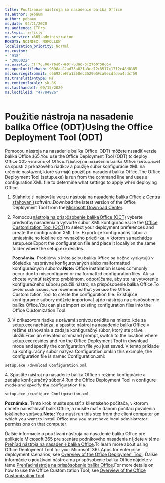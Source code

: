 ```yaml
---
title: Používanie nástroja na nasadenie balíka Office
ms.author: pebaum
author: pebaum
ms.date: 04/21/2020
ms.audience: ITPro
ms.topic: article
ms.service: o365-administration
ROBOTS: NOINDEX, NOFOLLOW
localization_priority: Normal
ms.custom:
- "918"
- "2000022"
ms.assetid: 7ff7cc06-76d0-468f-bd66-3f2760750d04
ms.openlocfilehash: 9698aa12ad73a021a3cc12c8517c1712c48d8385
ms.sourcegitcommit: c6692ce0fa1358ec3529e59ca0ecdfdea4cdc759
ms.translationtype: MT
ms.contentlocale: sk-SK
ms.lasthandoff: 09/15/2020
ms.locfileid: "47794926"
---
```

# <a name="using-the-office-deployment-tool-odt"></a><span data-ttu-id="87858-102">Použitie nástroja na nasadenie balíka Office (ODT)</span><span class="sxs-lookup"><span data-stu-id="87858-102">Using the Office Deployment Tool (ODT)</span></span>

<span data-ttu-id="87858-103">Pomocou nástroja na nasadenie balíka Office (ODT) môžete nasadiť verzie balíka Office 365.</span><span class="sxs-lookup"><span data-stu-id="87858-103">You use the Office Deployment Tool (ODT) to deploy Office 365 versions of Office.</span></span> <span data-ttu-id="87858-104">Nástroj na nasadenie balíka Office (setup.exe) sa spustí z príkazového riadkov a použije súbor konfigurácie XML na určenie nastavení, ktoré sa majú použiť pri nasadení balíka Office.</span><span class="sxs-lookup"><span data-stu-id="87858-104">The Office Deployment Tool (setup.exe) is run from the command line and uses a configuration XML file to determine what settings to apply when deploying Office.</span></span>
  
1. <span data-ttu-id="87858-105">Stiahnite si najnovšiu verziu nástroja na nasadenie balíka Office z [Centra sťahovania](https://go.microsoft.com/fwlink/p/?LinkID=626065)softvéru.</span><span class="sxs-lookup"><span data-stu-id="87858-105">Download the latest version of the Office Deployment Tool from the [Microsoft Download Center](https://go.microsoft.com/fwlink/p/?LinkID=626065).</span></span>

2. <span data-ttu-id="87858-106">Pomocou [nástroja na prispôsobenie balíka Office (OCT)](https://config.office.com) vyberte predvoľby nasadenia a vytvorte súbor XML konfigurácie.</span><span class="sxs-lookup"><span data-stu-id="87858-106">Use the [Office Customization Tool (OCT)](https://config.office.com) to select your deployment preferences and create the configuration XML file.</span></span> <span data-ttu-id="87858-107">Exportujte konfiguračný súbor a umiestnite ho lokálne do rovnakého priečinka, v ktorom sa nachádza setup.exe.</span><span class="sxs-lookup"><span data-stu-id="87858-107">Export the configuration file and place it locally on the same folder where the setup.exe resides.</span></span>

    <span data-ttu-id="87858-108">**Poznámka:** Problémy s inštaláciou balíka Office sa bežne vyskytujú v dôsledku nesprávne konfigurovaných alebo malformatted konfiguračných súborov.</span><span class="sxs-lookup"><span data-stu-id="87858-108">**Note:** Office installation issues commonly occur due to misconfigured or malformatted configuration files.</span></span> <span data-ttu-id="87858-109">Ak sa chcete vyhnúť takýmto problémom, odporúčame, aby ste na vytvorenie konfiguračného súboru použili nástroj na prispôsobenie balíka Office.</span><span class="sxs-lookup"><span data-stu-id="87858-109">To avoid such issues, we recommend that you use the Office Customization Tool to create the configuration file.</span></span> <span data-ttu-id="87858-110">Existujúce konfiguračné súbory môžete importovať aj do nástroja na prispôsobenie balíka Office.</span><span class="sxs-lookup"><span data-stu-id="87858-110">You can also import existing configuration files into the Office Customization Tool.</span></span>

3. <span data-ttu-id="87858-111">V príkazovom riadku s právami správcu prejdite na miesto, kde sa setup.exe nachádza, a spustite nástroj na nasadenie balíka Office v režime sťahovania a zadajte konfiguračný súbor, ktorý ste práve uložili.</span><span class="sxs-lookup"><span data-stu-id="87858-111">From an elevated command prompt, switch to the location where setup.exe resides and run the Office Deployment Tool in download mode and specify the configuration file you just saved.</span></span> <span data-ttu-id="87858-112">V tomto príklade sa konfiguračný súbor nazýva Configuration.xml:</span><span class="sxs-lookup"><span data-stu-id="87858-112">In this example, the configuration file is named Configuration.xml:</span></span>

```setup.exe /download Configuration.xml```

<span data-ttu-id="87858-113">4. Spustite nástroj na nasadenie balíka Office v režime konfigurácie a zadajte konfiguračný súbor.</span><span class="sxs-lookup"><span data-stu-id="87858-113">4.Run the Office Deployment Tool in configure mode and specify the configuration file.</span></span>

```setup.exe /configure Configuration.xml```

<span data-ttu-id="87858-114">**Poznámka:** Tento krok musíte spustiť z klientskeho počítača, v ktorom chcete nainštalovať balík Office, a musíte mať v danom počítači povolenia lokálneho správcu.</span><span class="sxs-lookup"><span data-stu-id="87858-114">**Note:** You must run this step from the client computer on which you want to install Office and you must have local administrator permissions on that computer.</span></span>

<span data-ttu-id="87858-115">Ďalšie informácie o používaní nástroja na nasadenie balíka Office pre aplikácie Microsoft 365 pre scenáre podnikového nasadenia nájdete v téme [Prehľad nástroja na nasadenie balíka Office](https://docs.microsoft.com/deployoffice/overview-office-deployment-tool).</span><span class="sxs-lookup"><span data-stu-id="87858-115">To learn more about using Office Deployment Tool for your Microsoft 365 Apps for enterprise deployment scenarios, see [Overview of the Office Deployment Tool](https://docs.microsoft.com/deployoffice/overview-office-deployment-tool).</span></span> <span data-ttu-id="87858-116">Ďalšie informácie o používaní nástroja na prispôsobenie balíka Office nájdete v téme [Prehľad nástroja na prispôsobenie balíka Office](https://docs.microsoft.com/DeployOffice/overview-of-the-office-customization-tool-for-click-to-run).</span><span class="sxs-lookup"><span data-stu-id="87858-116">For more details on how to use the Office Customization Tool, see [Overview of the Office Customization Tool](https://docs.microsoft.com/DeployOffice/overview-of-the-office-customization-tool-for-click-to-run).</span></span>
